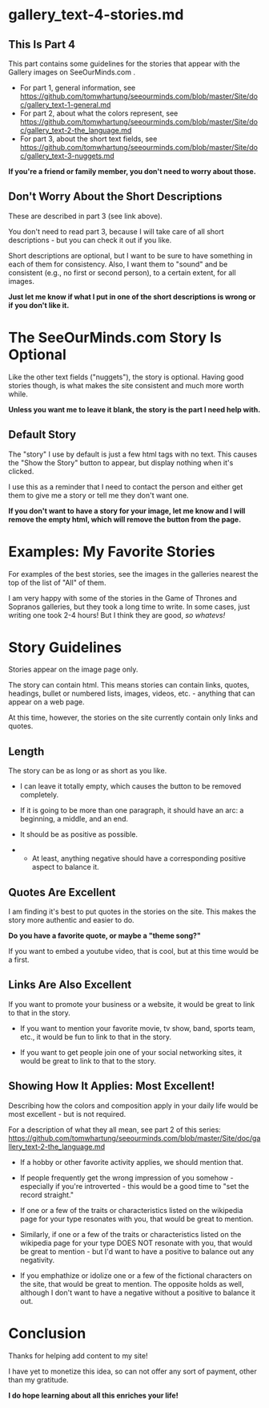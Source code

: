 
# gallery_text-4-stories.md

## This Is Part 4

This part contains some guidelines for the stories that appear with the Gallery images on SeeOurMinds.com .

- For part 1, general information, see https://github.com/tomwhartung/seeourminds.com/blob/master/Site/doc/gallery_text-1-general.md
- For part 2, about what the colors represent, see https://github.com/tomwhartung/seeourminds.com/blob/master/Site/doc/gallery_text-2-the_language.md
- For part 3, about the short text fields, see https://github.com/tomwhartung/seeourminds.com/blob/master/Site/doc/gallery_text-3-nuggets.md

**If you're a friend or family member, you don't need to worry about those.**

## Don't Worry About the Short Descriptions

These are described in part 3 (see link above).

You don't need to read part 3, because I will take care of all short descriptions - but you can check it out if you like.

Short descriptions are optional, but I want to be sure to have something in each of them for consistency.
Also, I want them to "sound" and be consistent (e.g., no first or second person), to a certain extent, for all images.

**Just let me know if what I put in one of the short descriptions is wrong or if you don't like it.**

# The SeeOurMinds.com Story Is Optional

Like the other text fields ("nuggets"), the story is optional.
Having good stories though, is what makes the site consistent and much more worth while.

**Unless you want me to leave it blank, the story is the part I need help with.**

## Default Story

The "story" I use by default is just a few html tags with no text.
This causes the "Show the Story" button to appear, but display nothing when it's clicked.

I use this as a reminder that I need to contact the person and either get them to give me a story or tell me they don't want one.

**If you don't want to have a story for your image, let me know and I will remove the empty html, which will remove the button from the page.**

# Examples: My Favorite Stories

For examples of the best stories, see the images in the galleries nearest the top of the list of "All" of them.

I am very happy with some of the stories in the Game of Thrones and Sopranos galleries, but they took a long time to write.
In some cases, just writing one took 2-4 hours!  But I think they are good, *so whatevs!*

# Story Guidelines

Stories appear on the image page only.

The story can contain html.  This means stories can contain links, quotes, headings, bullet or
numbered lists, images, videos, etc. - anything that can appear on a web page.

At this time, however, the stories on the site currently contain only links and quotes.

## Length

The story can be as long or as short as you like.

- I can leave it totally empty, which causes the button to be removed completely.

- If it is going to be more than one paragraph, it should have an arc: a beginning, a middle, and an end.

- It should be as positive as possible.
- - At least, anything negative should have a corresponding positive aspect to balance it.

## Quotes Are Excellent

I am finding it's best to put quotes in the stories on the site.  This makes the story more authentic and easier to do.

**Do you have a favorite quote, or maybe a "theme song?"**

If you want to embed a youtube video, that is cool, but at this time would be a first.

## Links Are Also Excellent

If you want to promote your business or a website, it would be great to link to that in the story.

- If you want to mention your favorite movie, tv show, band, sports team, etc., it would be fun to link to that in the story.

- If you want to get people join one of your social networking sites, it would be great to link to that to the story.

## Showing How It Applies: Most Excellent!

Describing how the colors and composition apply in your daily life would be most excellent - but is not required.

For a description of what they all mean, see part 2 of this series: https://github.com/tomwhartung/seeourminds.com/blob/master/Site/doc/gallery_text-2-the_language.md

- If a hobby or other favorite activity applies, we should mention that.

- If people frequently get the wrong impression of you somehow - especially if you're introverted - this would be a good time to "set the record straight."

- If one or a few of the traits or characteristics listed on the wikipedia page for your type resonates with you, that would be great to mention.

- Similarly, if one or a few of the traits or characteristics listed on the wikipedia page for your type DOES NOT resonate with you, that would be great to mention - but I'd want to have a positive to balance out any negativity.

- If you emphathize or idolize one or a few of the fictional characters on the site, that would be great to mention.  The opposite holds as well, although I don't want to have a negative without a positive to balance it out.

# Conclusion

Thanks for helping add content to my site!

I have yet to monetize this idea, so can not offer any sort of payment, other than my gratitude.

**I do hope learning about all this enriches your life!**

